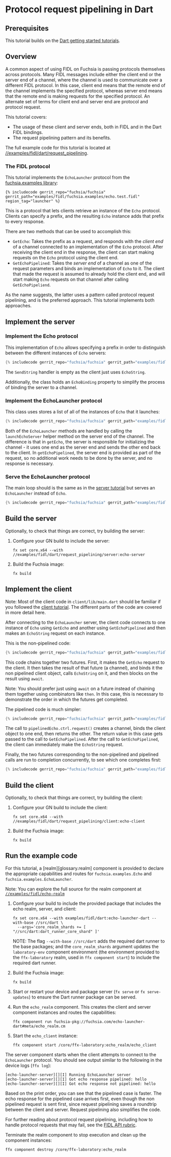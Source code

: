 # Protocol request pipelining in Dart

## Prerequisites

This tutorial builds on the [Dart getting started tutorials][overview].

## Overview

<!-- TODO(fxbug.dev/58758) <<../../common/pipelining/overview.md>> -->

A common aspect of using FIDL on Fuchsia is passing protocols themselves across
protocols. Many FIDL messages include either the client end or the server end of
a channel, where the channel is used to communicate over a different FIDL
protocol. In this case, client end means that the remote end of the channel
implements the specified protocol, whereas server end means that the remote end
is making requests for the specified protocol. An alternate set of terms for
client end and server end are protocol and protocol request.

This tutorial covers:

* The usage of these client and server ends, both in FIDL and in the Dart
  FIDL bindings.
* The request pipelining pattern and its benefits.

The full example code for this tutorial is located at
[//examples/fidl/dart/request_pipelining][src].

### The FIDL protocol

<!-- TODO(fxbug.dev/58758) <<../../common/pipelining/launcher.md>> -->

This tutorial implements the `EchoLauncher` protocol from the
[fuchsia.examples library][examples-fidl]:

```fidl
{% includecode gerrit_repo="fuchsia/fuchsia" gerrit_path="examples/fidl/fuchsia.examples/echo.test.fidl" region_tag="launcher" %}
```

This is a protocol that lets clients retrieve an instance of the `Echo`
protocol. Clients can specify a prefix, and the resulting `Echo` instance
adds that prefix to every response.

There are two methods that can be used to accomplish this:

* `GetEcho`: Takes the prefix as a request, and responds with the *client end* of
  a channel connected to an implementation of the `Echo` protocol. After
  receiving the client end in the response, the client can start making requests
  on the `Echo` protocol using the client end.
* `GetEchoPipelined`: Takes the *server end* of a channel as one of the request
  parameters and binds an implementation of `Echo` to it. The client that
  made the request is assumed to already hold the client end, and will
  start making `Echo` requests on that channel after calling `GetEchoPipeliend`.

As the name suggests, the latter uses a pattern called protocol request
pipelining, and is the preferred approach. This tutorial implements both
approaches.

## Implement the server

### Implement the Echo protocol

This implementation of `Echo` allows specifying a prefix in order to
distinguish between the different instances of `Echo` servers:

```dart
{% includecode gerrit_repo="fuchsia/fuchsia" gerrit_path="examples/fidl/dart/request_pipelining/server/lib/main.dart" region_tag="echo-impl" %}
```

The `SendString` handler is empty as the client just uses `EchoString`.

Additionally, the class holds an `EchoBinding` property to simplify the process of binding the
server to a channel.

### Implement the EchoLauncher protocol

This class uses stores a list of all of the instances of `Echo` that it launches:

```dart
{% includecode gerrit_repo="fuchsia/fuchsia" gerrit_path="examples/fidl/dart/request_pipelining/server/lib/main.dart" region_tag="launcher-impl" %}
```

Both of the `EchoLauncher` methods are handled by calling the `launchEchoServer` helper method on
the server end of the channel. The difference is that in `getEcho`, the server is responsible for
initializing the channel - it uses one end as the server end and sends the other end back to the
client. In `getEchoPipelined`, the server end is provided as part of the request, so no additional
work needs to be done by the server, and no response is necessary.

### Serve the EchoLauncher protocol

The main loop should is the same as in the
[server tutorial][server-tut-main] but serves an `EchoLauncher` instead of `Echo`.

```dart
{% includecode gerrit_repo="fuchsia/fuchsia" gerrit_path="examples/fidl/dart/request_pipelining/server/lib/main.dart" region_tag="main" %}
```

## Build the server

Optionally, to check that things are correct, try building the server:

1. Configure your GN build to include the server:

   ```posix-terminal
   fx set core.x64 --with //examples/fidl/dart/request_pipelining/server:echo-server
   ```

2. Build the Fuchsia image:

   ```posix-terminal
   fx build
   ```

## Implement the client

Note: Most of the client code in `client/lib/main.dart` should be familiar if you
followed the [client tutorial][client-tut]. The different parts of the code
are covered in more detail here.

After connecting to the `EchoLauncher` server, the client
code connects to one instance of `Echo` using `GetEcho` and another using
`GetEchoPipelined` and then makes an `EchoString` request on each instance.

This is the non-pipelined code:

```dart
{% includecode gerrit_repo="fuchsia/fuchsia" gerrit_path="examples/fidl/dart/request_pipelining/client/lib/main.dart" region_tag="main" highlight="9,10,11,12,13,14,15,16" %}
```

This code chains together two futures. First, it makes the `GetEcho` request to the client. It then
takes the result of that future (a channel), and binds it the non pipelined client object, calls
`EchoString` on it, and then blocks on the result using `await`.

Note: You should prefer just using `await` on a future instead of chaining them together
using combinators like `then`. In this case, this is necessary to demonstrate the order in which
the futures get completed.

The pipelined code is much simpler:

```dart
{% includecode gerrit_repo="fuchsia/fuchsia" gerrit_path="examples/fidl/dart/request_pipelining/client/lib/main.dart" region_tag="main" highlight="18,19,20,21,22,23,24,25,26" %}
```

The call to `pipelinedEcho.ctrl.request()` creates a channel, binds the client object to one end,
then returns the other. The return value in this case gets passed to the call to `GetEchoPipelined`.
After the call to `GetEchoPipelined`, the client can immediately make the `EchoString` request.

Finally, the two futures corresponding to the non-pipelined and pipelined calls are run to
completion concurrently, to see which one completes first:

```dart
{% includecode gerrit_repo="fuchsia/fuchsia" gerrit_path="examples/fidl/dart/request_pipelining/client/lib/main.dart" region_tag="main" highlight="28,29" %}
```

## Build the client

Optionally, to check that things are correct, try building the client:

1. Configure your GN build to include the client:

   ```posix-terminal
   fx set core.x64 --with //examples/fidl/dart/request_pipelining/client:echo-client
   ```

2. Build the Fuchsia image:

   ```posix-terminal
   fx build
   ```

## Run the example code

For this tutorial, a [realm][glossary.realm] component is
provided to declare the appropriate capabilities and routes for
`fuchsia.examples.Echo` and `fuchsia.examples.EchoLauncher`.

Note: You can explore the full source for the realm component at
[`//examples/fidl/echo-realm`](/examples/fidl/echo-realm)

1. Configure your build to include the provided package that includes the
   echo realm, server, and client:

   ```posix-terminal
   fx set core.x64 --with examples/fidl/dart:echo-launcher-dart --with-base //src/dart \
     --args='core_realm_shards += [ "//src/dart:dart_runner_core_shard" ]'
   ```

   NOTE: The flag `--with-base //src/dart` adds the required dart runner to the
   base packages; and the `core_realm_shards` argument updates the
   `laboratory-env` component environment (the environment provided to the
   `ffx-laboratory` realm, used in `ffx component start`) to include the
   required dart runner.

1. Build the Fuchsia image:

   ```posix-terminal
   fx build
   ```

1. Start or restart your device and package server (`fx serve` or
   `fx serve-updates`) to ensure the Dart runner package can be served.

1. Run the `echo_realm` component. This creates the client and server component
   instances and routes the capabilities:

   ```posix-terminal
   ffx component run fuchsia-pkg://fuchsia.com/echo-launcher-dart#meta/echo_realm.cm
    ```

1. Start the `echo_client` instance:

    ```posix-terminal
   ffx component start /core/ffx-laboratory:echo_realm/echo_client
   ```

The server component starts when the client attempts to connect to the
`EchoLauncher` protocol. You should see output similar to the following
in the device logs (`ffx log`):


```
[echo-launcher-server][][I] Running EchoLauncher server
[echo-launcher-server][][I] Got echo response pipelined: hello
[echo-launcher-server][][I] Got echo response not pipelined: hello
```

Based on the print order, you can see that the pipelined case is faster. The
echo response for the pipelined case arrives first, even though the non
pipelined request is sent first, since request pipelining saves a roundtrip
between the client and server. Request pipelining also simplifies the code.

For further reading about protocol request pipelining, including how to handle
protocol requests that may fail, see the [FIDL API rubric][rubric].

Terminate the realm component to stop execution and clean up the component
instances:

```posix-terminal
ffx component destroy /core/ffx-laboratory:echo_realm
```

<!-- xrefs -->
[src]: /examples/fidl/dart/request_pipelining
[server-tut]: /docs/development/languages/fidl/tutorials/dart/basics/server.md
[server-tut-main]: /docs/development/languages/fidl/tutorials/dart/basics/server.md#main
[client-tut]: /docs/development/languages/fidl/tutorials/dart/basics/client.md
[rubric]: /docs/development/api/fidl.md#request-pipelining
[overview]: /docs/development/languages/fidl/tutorials/dart/README.md
[examples-fidl]: /examples/fidl/fuchsia.examples/
